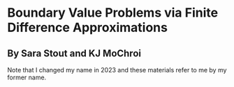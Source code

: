 
# Boundary Value Problems via Finite Difference Approximations
## By Sara Stout and KJ MoChroi
Note that I changed my name in 2023 and these materials refer to me by my former name.
